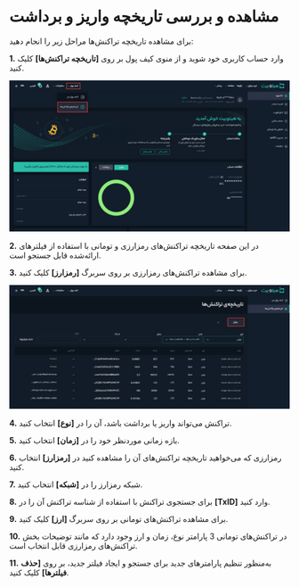 # مشاهده و بررسی تاریخچه واریز و برداشت  
برای مشاهده تاریخچه تراکنش‌ها مراحل زیر را انجام دهید:

**1.** وارد حساب کاربری خود شوید و از منوی کیف پول بر روی **[تاریخچه تراکنش‌ها]** کلیک کنید.

![تاریخچه تراکنش‌ها در منوی کیف پول](./Images/transaction-history-menu.jpg)

**2.**  در این صفحه تاریخچه تراکنش‌های رمزارزی و تومانی با استفاده از فیلترهای ارائه‌شده قابل جستجو است.

**3.** برای مشاهده تراکنش‌های رمزارزی بر روی سربرگ **[رمزارز]** کلیک کنید. 

![تاریخچه تراکنش‌های رمزارزی](./Images/view-crypto-transaction-history.jpg)

**4.** تراکنش می‌تواند واریز یا برداشت باشد، آن را در **[نوع]** انتخاب کنید.

**5.** بازه زمانی موردنظر خود را در **[زمان]** انتخاب کنید.

**6.** رمزارزی که می‌خواهید تاریخچه تراکنش‌های آن را مشاهده کنید در **[رمزارز]** انتخاب کنید.

**7.** شبکه رمزارز را در **[شبکه]** انتخاب کنید.

**8.** برای جستجوی تراکنش با استفاده از شناسه تراکنش   آن را در **[TxID]** وارد کنید.

**9.** برای مشاهده تراکنش‌های تومانی بر روی سربرگ **[ارز]** کلیک کنید.    

**10.**  در تراکنش‌های تومانی 3 پارامتر نوع، زمان و ارز وجود دارد که مانند توضیحات بخش تراکنش‌های رمزارزی قابل انتخاب است.

**11.** به‌منظور تنظیم پارامترهای جدید برای جستجو 
 و ایجاد فیلتر جدید، بر روی **[حذف فیلترها]** کلیک کنید.
 